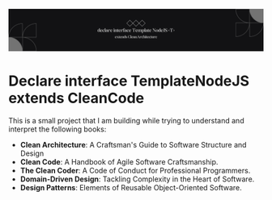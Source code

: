 ![Cover Project](.github/assets/cover.svg)

# Declare interface TemplateNodeJS<T> extends CleanCode

This is a small project that I am building while trying to understand and interpret the following books:

- **Clean Architecture**: A Craftsman's Guide to Software Structure and Design
- **Clean Code**: A Handbook of Agile Software Craftsmanship.
- **The Clean Coder**: A Code of Conduct for Professional Programmers.
- **Domain-Driven Design**: Tackling Complexity in the Heart of Software.
- **Design Patterns**: Elements of Reusable Object-Oriented Software.
